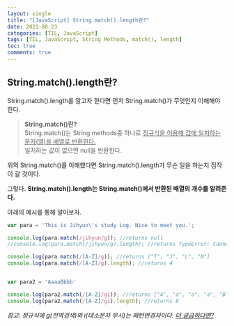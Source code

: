 ```yaml
---
layout: single
title: "[JavaScript] String.match().length란?"
date: 2021-08-23
categories: [TIL, JavaScript]
tags: [TIL, JavaScript, String Methods, match(), length]
toc: true
comments: true
---
```


## String.match().length란?
String.match().length를 알고자 한다면 먼저 String.match()가 무엇인지 이해해야 한다. 

> **String.match()란?**    
String.match()는 String methods중 하나로 <u>정규식을 이용해 값에 일치하는 문자(열)을 배열로 반환한다.</u>  
일치하는 값이 없으면 null을 반환한다. 

위의 String.match()를 이해했다면 String.match().length가 무슨 일을 하는지 짐작이 갈 것이다. 

그렇다. **String.match().length는 String.match()에서 반환된 배열의 개수를 알려준다.**

아래의 예시를 통해 알아보자. 
```javascript
var para = 'This is Jihyun\'s study Log. Nice to meet you.';

console.log(para.match(/jihyun/g)); //returns null
//console.log(para.match(/jihyun/g).length); //returns TypeError: Cannot read property 'length' of null

console.log(para.match(/[A-Z]/g)); //returns ["T", "J", "L", "N"]
console.log(para.match(/[A-Z]/g).length); //returns 4


var para2 = 'AaaaBbbb'

console.log(para2.match(/[A-Z]/gi)); //returns ["A", "a", "a", "a", "B", "b", "b", "b"]
console.log(para2.match(/[A-Z]/gi).length); //returns 8
```

*참고: 정규식에 g(전역검색)와 i(대소문자 무시)는 패턴변경자이다. [더 궁금하다면?](https://jihyungong.github.io/til/javascript/RegularExpressions/)*

